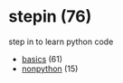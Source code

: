 # stepin (76)
step in to learn python code

+ [basics](basics/README.md) (61)
+ [nonpython](nonpython/README.md) (15)
